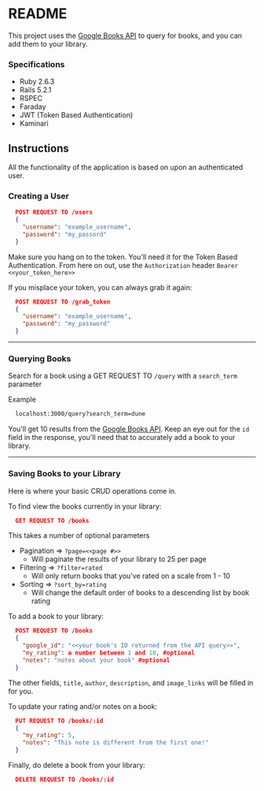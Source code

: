 # README

This project uses the [Google Books API](https://developers.google.com/books) to query for books, and you can add them to your library.

### Specifications

- Ruby 2.6.3
- Rails 5.2.1
- RSPEC
- Faraday
- JWT (Token Based Authentication)
- Kaminari

## Instructions

All the functionality of the application is based on upon an authenticated user.

### Creating a User

```JSON
  POST REQUEST TO /users
  {
    "username": "example_username",
    "password": "my_passord"
  }
```

Make sure you hang on to the token. You'll need it for the Token Based Authentication.
From here on out, use the `Authorization` header `Bearer <<your_token_here>>`

If you misplace your token, you can always grab it again:

```JSON
  POST REQUEST TO /grab_token
  {
    "username": "example_username",
    "password": "my_password"
  }
```

---

### Querying Books

Search for a book using a GET REQUEST TO `/query` with a `search_term` parameter

Example

```sh
  localhost:3000/query?search_term=dune
```

You'll get 10 results from the [Google Books API](https://developers.google.com/books).
Keep an eye out for the `id` field in the response, you'll need that to accurately add a book to your library.

---

### Saving Books to your Library

Here is where your basic CRUD operations come in.

To find view the books currently in your library:

```JSON
  GET REQUEST TO /books
```

This takes a number of optional parameters

- Pagination => `?page=<<page #>>`
  - Will paginate the results of your library to 25 per page
- Filtering => `?filter=rated`
  - Will only return books that you've rated on a scale from 1 - 10
- Sorting => `?sort_by=rating`
  - Will change the default order of books to a descending list by book rating

To add a book to your library:

```JSON
  POST REQUEST TO /books
  {
    "google_id": "<<your book's ID returned from the API query>>",
    "my_rating": a number between 1 and 10, #optional
    "notes": "notes about your book" #optional
  }
```

The other fields, `title`, `author`, `description`, and `image_links` will be filled in for you.

To update your rating and/or notes on a book:

```JSON
  PUT REQUEST TO /books/:id
  {
    "my_rating": 5,
    "notes": "This note is different from the first one!"
  }
```

Finally, do delete a book from your library:

```JSON
  DELETE REQUEST TO /books/:id
```
